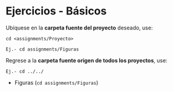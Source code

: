 # Ejercicios - Básicos

Ubíquese en la **carpeta fuente del proyecto** deseado, use:

```
cd <assignments/Proyecto>

Ej.- cd assignments/Figuras

```
Regrese a la **carpeta fuente origen de todos los proyectos**, use:

```
Ej.- cd ../../

```

- Figuras (```cd assignments/Figuras```)
